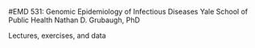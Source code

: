#EMD 531: Genomic Epidemiology of Infectious Diseases
Yale School of Public Health
Nathan D. Grubaugh, PhD

Lectures, exercises, and data

